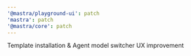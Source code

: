 ```yaml
---
'@mastra/playground-ui': patch
'mastra': patch
'@mastra/core': patch
---
```


Template installation & Agent model switcher UX improvement
